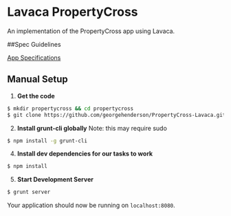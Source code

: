 Lavaca PropertyCross
======

An implementation of the PropertyCross app using Lavaca.

##Spec Guidelines

[App Specifications](https://github.com/tastejs/PropertyCross/tree/master/specification)

## Manual Setup

1. __Get the code__
```bash
$ mkdir propertycross && cd propertycross
$ git clone https://github.com/georgehenderson/PropertyCross-Lavaca.git .
```

2. __Install grunt-cli globally__
Note: this may require sudo
```bash
$ npm install -g grunt-cli
```

4. __Install dev dependencies for our tasks to work__
```bash
$ npm install
```

5. __Start Development Server__
```bash
$ grunt server
```
Your application should now be running on `localhost:8080`.